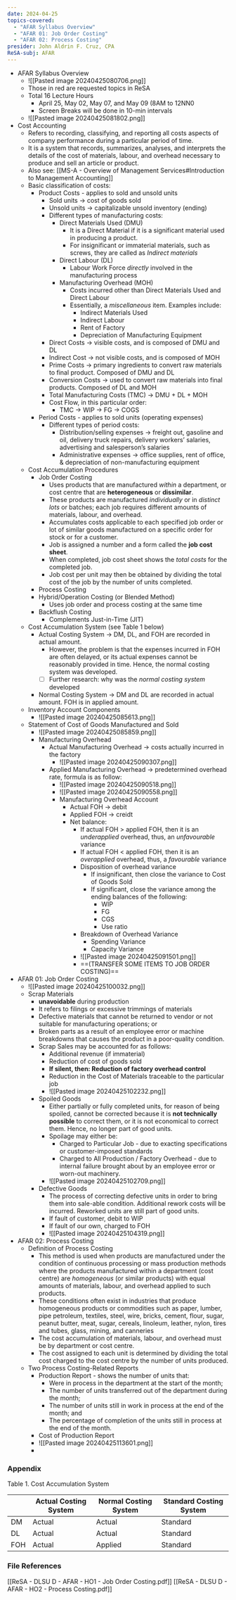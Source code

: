 ```yaml
---
date: 2024-04-25
topics-covered:
  - "AFAR Syllabus Overview"
  - "AFAR 01: Job Order Costing"
  - "AFAR 02: Process Costing"
presider: John Aldrin F. Cruz, CPA
ReSA-subj: AFAR
---
```


- AFAR Syllabus Overview
	- ![[Pasted image 20240425080706.png]]
	- Those in red are requested topics in ReSA
	- Total 16 Lecture Hours
		- April 25, May 02, May 07, and May 09 (8AM to 12NN0
		- Screen Breaks will be done in 10-min intervals
	- ![[Pasted image 20240425081802.png]]
- Cost Accounting
	- Refers to recording, classifying, and reporting all costs aspects of company performance during a particular period of time.
	- It is a system that records, summarizes, analyses, and interprets the details of the cost of materials, labour, and overhead necessary to produce and sell an article or product.
	- Also see: [[MS-A - Overview of Management Services#Introduction to Management Accounting]]
	- Basic classification of costs:
		- Product Costs - applies to sold and unsold units
			- Sold units → cost of goods sold
			- Unsold units → capitalizable unsold inventory (ending)
			- Different types of manufacturing costs:
				- Direct Materials Used (DMU)
					- It is a Direct Material if it is a significant material used in producing a product.
					- For insignificant or immaterial materials, such as screws, they are called as *Indirect materials*
				- Direct Labour (DL)
					- Labour Work Force *directly* involved in the manufacturing process
				- Manufacturing Overhead (MOH)
					- Costs incurred other than Direct Materials Used and Direct Labour
					- Essentially, a *miscellaneous* item. Examples include:
						- Indirect Materials Used
						- Indirect Labour
						- Rent of Factory
						- Depreciation of Manufacturing Equipment
			- Direct Costs → visible costs, and is composed of DMU and DL
			- Indirect Cost → not visible costs, and is composed of MOH
			- Prime Costs → primary ingredients to convert raw materials to final product. Composed of DMU and DL
			- Conversion Costs → used to convert raw materials into final products. Composed of DL and MOH
			- Total Manufacturing Costs (TMC) → DMU + DL + MOH
			- Cost Flow, in this particular order:
				- TMC → WIP → FG → COGS
		- Period Costs - applies to sold units (operating expenses)
			- Different types of period costs:
				- Distribution/selling expenses → freight out, gasoline and oil, delivery truck repairs, delivery workers’ salaries, advertising and salesperson’s salaries
				- Administrative expenses → office supplies, rent of office, & depreciation of non-manufacturing equipment
	- Cost Accumulation Procedures
		- Job Order Costing
			- Uses products that are manufactured *within* a department, or cost centre that are **heterogeneous** or **dissimilar**.
			- These products are manufactured *individually* or in *distinct lots* or batches; each job requires different amounts of materials, labour, and overhead.
			- Accumulates costs applicable to each specified job order or lot of similar goods manufactured on a specific order for stock or for a customer.
			- Job is assigned a number and a form called the **job cost sheet**.
			- When completed, job cost sheet shows the *total costs* for the completed job.
			- Job cost per unit may then be obtained by dividing the total cost of the job by the number of units completed.
		- Process Costing
		- Hybrid/Operation Costing (or Blended Method)
			- Uses job order and process costing at the same time
		- Backflush Costing
			- Complements Just-in-Time (JIT)
	- Cost Accumulation System (see Table 1 below)
		- Actual Costing System → DM, DL, and FOH are recorded in actual amount.
			- However, the problem is that the expenses incurred in FOH are often delayed, or its actual expenses cannot be reasonably provided in time. Hence, the normal costing system was developed.
			- [ ] Further research: why was the *normal costing system* developed
		- Normal Costing System → DM and DL are recorded in actual amount. FOH is in applied amount.
	- Inventory Account Components
		- ![[Pasted image 20240425085613.png]]
	- Statement of Cost of Goods Manufactured and Sold
		- ![[Pasted image 20240425085859.png]]
		- Manufacturing Overhead
			- Actual Manufacturing Overhead → costs actually incurred in the factory
				- ![[Pasted image 20240425090307.png]]
			- Applied Manufacturing Overhead → predetermined overhead rate, formula is as follow:
				- ![[Pasted image 20240425090518.png]]
				- ![[Pasted image 20240425090558.png]]
				- Manufacturing Overhead Account
					- Actual FOH → debit
					- Applied FOH → creidt
					- Net balance:
						- If actual FOH > applied FOH, then it is an *underapplied* overhead, thus, an *unfavourable* variance
						- If actual FOH < applied FOH, then it is an *overapplied* overhead, thus, a *favourable* variance
						- Disposition of overhead variance
							- If insignificant, then close the variance to Cost of Goods Sold
							- If significant, close the variance among the ending balances of the following:
								- WIP
								- FG
								- CGS
								- Use ratio
						- Breakdown of Overhead Variance
							- Spending Variance
							- Capacity Variance
						- ![[Pasted image 20240425091501.png]]
						- ==(TRANSFER SOME ITEMS TO JOB ORDER COSTING)==
- AFAR 01: Job Order Costing
	- ![[Pasted image 20240425100032.png]]
	- Scrap Materials
		- **unavoidable** during production
		- It refers to filings or excessive trimmings of materials
		- Defective materials that cannot be returned to vendor or not suitable for manufacturing operations; or
		- Broken parts as a result of an employee error or machine breakdowns that causes the product in a poor-quality condition.
		- Scrap Sales may be accounted for as follows:
			- Additional revenue (if immaterial)
			- Reduction of cost of goods sold
			- **If silent, then: Reduction of factory overhead control**
			- Reduction in the Cost of Materials traceable to the particular job
			- ![[Pasted image 20240425102232.png]]
		- Spoiled Goods
			- Either partially or fully completed units, for reason of being spoiled, cannot be corrected because it is **not technically possible** to correct them, or it is not economical to correct them. Hence, no longer part of good units.
			- Spoilage may either be:
				- Charged to Particular Job - due to exacting specifications or customer-imposed standards
				- Charged to All Production / Factory Overhead - due to internal failure brought about by an employee error or worn-out machinery.
			- ![[Pasted image 20240425102709.png]]
		- Defective Goods
			- The process of correcting defective units in order to bring them into sale-able condition. Additional rework costs will be incurred. Reworked units are still part of good units.
			- If fault of customer, debit to WIP
			- If fault of our own, charged to FOH
			- ![[Pasted image 20240425104319.png]]
- AFAR 02: Process Costing
	- Definition of Process Costing
		- This method is used when products are manufactured under the condition of continuous processing or mass production methods where the products manufactured within a department (cost centre) are *homogeneous* (or similar products) with equal amounts of materials, labour, and overhead applied to such products.
		- These conditions often exist in industries that produce homogeneous products or commodities such as paper, lumber, pipe petroleum, textiles, steel, wire, bricks, cement, flour, sugar, peanut butter, meat, sugar, cereals, linoleum, leather, nylon, tires and tubes, glass, mining, and canneries
		- The cost accumulation of materials, labour, and overhead must be by department or cost centre.
		- The cost assigned to each unit is determined by dividing the total cost charged to the cost centre by the number of units produced.
	- Two Process Costing-Related Reports
		- Production Report - shows the number of units that:
			- Were in process in the department at the start of the month;
			- The number of units transferred out of the department during the month;
			- The number of units still in work in process at the end of the month; and
			- The percentage of completion of the units still in process at the end of the month.
		- Cost of Production Report
		- ![[Pasted image 20240425113601.png]]
		- 

### Appendix
Table 1. Cost Accumulation System

|     | Actual Costing System | Normal Costing System | Standard Costing System |
| --- | --------------------- | --------------------- | ----------------------- |
| DM  | Actual                | Actual                | Standard                |
| DL  | Actual                | Actual                | Standard                |
| FOH | Actual                | Applied               | Standard                |


### File References
[[ReSA - DLSU D - AFAR - HO1 - Job Order Costing.pdf]]
[[ReSA - DLSU D - AFAR - HO2 - Process Costing.pdf]]